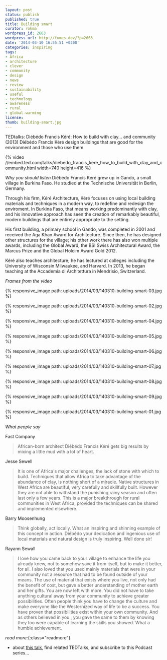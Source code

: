 ```yaml
---
layout: post
status: publish
published: true
title: Building smart 
curator: rokma
wordpress_id: 2663
wordpress_url: http://fumes.dev/?p=2663
date: '2014-03-10 16:55:51 +0200'
categories: inspiring
tags: 
- Africa
- architecture
- clever
- community
- design
- news
- review
- sustainability
- useful
- technology
- awareness
- rural
- global-warming
license:
thumb: building-smart.jpg
---
```


TEDtalks: Diébédo Francis Kéré: How to build with clay... and community (2013)
Diébédo Francis Kéré design buildings that are good for the environment and those who use them.

{% video //embed.ted.com/talks/diebedo_francis_kere_how_to_build_with_clay_and_community.html width=740 height=416 %}

_Why you should listen_
Diébédo Francis Kéré grew up in Gando, a small village in Burkina Faso. He studied at the Technische Universität in Berlin, Germany. 

Through his firm, Kéré Architecture, Kéré focuses on using local building materials and techniques in a modern way, to redefine and redesign the enviroment. In Burkina Faso, that means working predominantly with clay, and his innovative approach has seen the creation of remarkably beautiful, modern buildings that are entirely appropriate to the setting.

His first building, a primary school in Gando, was completed in 2001 and received the Aga Khan Award for Architecture. Since then, he has designed other structures for the village; his other work there has also won multiple awards, including the Global Award, the BSI Swiss Architectural Award, the Marcus Prize and the Global Holcim Award Gold 2012.

Kéré also teaches architecture; he has lectured at colleges including the University of Wisconsin Milwaukee, and Harvard. In 2013, he began teaching at the Accademia di Architettura in Mendrisio, Switzerland.


_Frames from the video_


{% responsive_image path: uploads/2014/03/140310-building-smart-03.jpg %}

{% responsive_image path: uploads/2014/03/140310-building-smart-02.jpg %}


{% responsive_image path: uploads/2014/03/140310-building-smart-04.jpg %}

{% responsive_image path: uploads/2014/03/140310-building-smart-05.jpg %}

{% responsive_image path: uploads/2014/03/140310-building-smart-06.jpg %}

{% responsive_image path: uploads/2014/03/140310-building-smart-07.jpg %}

{% responsive_image path: uploads/2014/03/140310-building-smart-08.jpg %}

{% responsive_image path: uploads/2014/03/140310-building-smart-09.jpg %}

{% responsive_image path: uploads/2014/03/140310-building-smart-01.jpg %}

_What people say_

Fast Company
<blockquote>African-born architect Diébédo Francis Kéré gets big results by mixing a little mud with a lot of heart.</blockquote>

Jesse Sewell
<blockquote>It is one of Africa's major challenges, the lack of stone with which to build. Techniques that allow Africa to take advantage of the abundance of clay, is nothing short of a miracle. Native structures in West Africa are beautiful, very carefully and skillfully built. However they are not able to withstand the punishing rainy season and often last only a few years. This is a major breakthrough for rural communities in West Africa, provided the techniques can be shared and implemented elsewhere. </blockquote>

Barry Moosenhung
<blockquote>Think globally, act locally. What an inspiring and shinning example of this concept in action. Diébédo your dedication and ingenious use of local materials and natural design is truly inspiring. Well done sir! </blockquote>

Rayann Sewall
<blockquote>I love how you came back to your village to enhance the life you already knew, not to somehow save it from itself, but to make it better, for all. I also loved that you used mainly materials that were in your community not a resource that had to be found outside of your means. The use of material that exists where you live, not only had the benefit of cost, but gave a better understanding of mother earth and her gifts. You are now left with more. You did not have to take anything cultural away from your community to achieve greater possibilities. Often people think you have to change the culture and make everyone like the Westernized way of life to be a success. You have proven that possibilities exist within your own community. And as others believed in you , you gave the same to them by knowing they too were capable of learning the skills you showed. What a humble achievement. 
</blockquote>

_read more:_{:class="readmore"}

- about <a href="http://www.ted.com/talks/diebedo_francis_kere_how_to_build_with_clay_and_community" target="_blank">this talk</a>, find related TEDTalks, and subscribe to this Podcast series...



